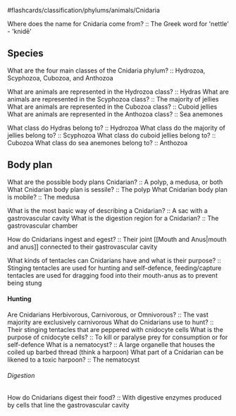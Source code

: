 #flashcards/classification/phylums/animals/Cnidaria

Where does the name for Cnidaria come from? :: The Greek word for 'nettle' - 'knidē'
## Species
What are the four main classes of the Cnidaria phylum? :: Hydrozoa, Scyphozoa, Cubozoa, and Anthozoa

What are animals are represented in the Hydrozoa class? :: Hydras
What are animals are represented in the Scyphozoa class? :: The majority of jellies
What are animals are represented in the Cubozoa class? :: Cuboid jellies
What are animals are represented in the Anthozoa class? :: Sea anemones

What class do Hydras belong to? :: Hydrozoa
What class do the majority of jellies belong to? :: Scyphozoa
What class do cuboid jellies belong to? :: Cubozoa
What class do sea anemones belong to? :: Anthozoa

## Body plan
What are the possible body plans Cnidarian? :: A polyp, a medusa, or both
What Cnidarian body plan is sessile? :: The polyp
What Cnidarian body plan is mobile? :: The medusa

What is the most basic way of describing a Cnidarian? :: A sac with a gastrovascular cavity
What is the digestion region for a Cnidarian? :: The gastrovascular chamber

How do Cnidarians ingest and egest? :: Their joint [[Mouth and Anus|mouth and anus]] connected to their gastrovascular cavity

What kinds of tentacles can Cnidarians have and what is their purpose? :: Stinging tentacles are used for hunting and self-defence, feeding/capture tentacles are used for dragging food into their mouth-anus as to prevent being stung


#### Hunting
Are Cnidarians Herbivorous, Carnivorous, or Omnivorous? :: The vast majority are exclusively carnivorous 
What do Cnidarians use to hunt? :: Their stinging tentacles that are peppered with cnidocyte cells
What is the purpose of cnidocyte cells? :: To kill or paralyse prey for consumption or for self-defence
What is a nematocyst? :: A large organelle that houses the coiled up barbed thread (think a harpoon)
What part of a Cnidarian can be likened to a toxic harpoon? :: The nematocyst
###### Digestion
How do Cnidarians digest their food? :: With digestive enzymes produced by cells that line the gastrovascular cavity

